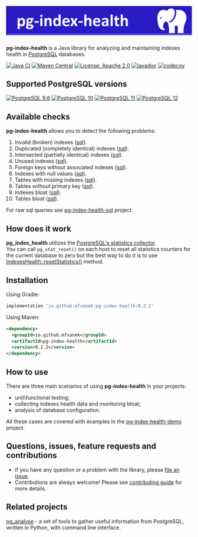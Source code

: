 # ![pg-index-health](https://github.com/mfvanek/pg-index-health/blob/master/logo.png "pg-index-health")
**pg-index-health** is a Java library for analyzing and maintaining indexes health in [PostgreSQL](https://www.postgresql.org/) databases.

[![Java CI](https://github.com/mfvanek/pg-index-health/workflows/Java%20CI/badge.svg)](https://github.com/mfvanek/pg-index-health/actions "Java CI")
[![Maven Central](https://img.shields.io/maven-central/v/io.github.mfvanek/pg-index-health.svg)](https://search.maven.org/artifact/io.github.mfvanek/pg-index-health/ "Maven Central")
[![License: Apache 2.0](https://img.shields.io/badge/License-Apache%202.0-blue.svg)](https://github.com/mfvanek/pg-index-health/blob/master/LICENSE "Apache License 2.0")
[![javadoc](https://javadoc.io/badge2/io.github.mfvanek/pg-index-health/javadoc.svg)](https://javadoc.io/doc/io.github.mfvanek/pg-index-health "javadoc")
[![codecov](https://codecov.io/gh/mfvanek/pg-index-health/branch/master/graph/badge.svg)](https://codecov.io/gh/mfvanek/pg-index-health)

## Supported PostgreSQL versions
[![PostgreSQL 9.6](https://img.shields.io/badge/PostgreSQL-9.6-green.svg)](https://www.postgresql.org/about/news/1703/ "PostgreSQL 9.6")
[![PostgreSQL 10](https://img.shields.io/badge/PostgreSQL-10-green.svg)](https://www.postgresql.org/about/news/1786/ "PostgreSQL 10")
[![PostgreSQL 11](https://img.shields.io/badge/PostgreSQL-11-green.svg)](https://www.postgresql.org/about/news/1894/ "PostgreSQL 11")
[![PostgreSQL 12](https://img.shields.io/badge/PostgreSQL-12-green.svg)](https://www.postgresql.org/about/news/1976/ "PostgreSQL 12")

## Available checks
**pg-index-health** allows you to detect the following problems:
1. Invalid (broken) indexes ([sql](https://github.com/mfvanek/pg-index-health-sql/blob/master/sql/invalid_indexes.sql)).
1. Duplicated (completely identical) indexes ([sql](https://github.com/mfvanek/pg-index-health-sql/blob/master/sql/duplicated_indexes.sql)).
1. Intersected (partially identical) indexes ([sql](https://github.com/mfvanek/pg-index-health-sql/blob/master/sql/intersected_indexes.sql)).
1. Unused indexes ([sql](https://github.com/mfvanek/pg-index-health-sql/blob/master/sql/unused_indexes.sql)).
1. Foreign keys without associated indexes ([sql](https://github.com/mfvanek/pg-index-health-sql/blob/master/sql/foreign_keys_without_index.sql)).
1. Indexes with null values ([sql](https://github.com/mfvanek/pg-index-health-sql/blob/master/sql/indexes_with_null_values.sql)).
1. Tables with missing indexes ([sql](https://github.com/mfvanek/pg-index-health-sql/blob/master/sql/tables_with_missing_indexes.sql)).
1. Tables without primary key ([sql](https://github.com/mfvanek/pg-index-health-sql/blob/master/sql/tables_without_primary_key.sql)).
1. Indexes bloat ([sql](https://github.com/mfvanek/pg-index-health-sql/blob/master/sql/bloated_indexes.sql)).
1. Tables bloat ([sql](https://github.com/mfvanek/pg-index-health-sql/blob/master/sql/bloated_tables.sql)).

For raw sql queries see [pg-index-health-sql](https://github.com/mfvanek/pg-index-health-sql) project.

## How does it work
**pg_index_health** utilizes the [PostgreSQL's statistics collector](https://www.postgresql.org/docs/10/monitoring-stats.html).  
You can call `pg_stat_reset()` on each host to reset all statistics counters for the current database to zero
but the best way to do it is to use [IndexesHealth::resetStatistics()](https://github.com/mfvanek/pg-index-health/blob/9251f99e2952bc7490137f40c83873ff54ac1ffa/src/main/java/io/github/mfvanek/pg/index/health/IndexesHealth.java#L168) method.

## Installation
Using Gradle:
```groovy
implementation 'io.github.mfvanek:pg-index-health:0.2.2'
```

Using Maven:
```xml
<dependency>
  <groupId>io.github.mfvanek</groupId>
  <artifactId>pg-index-health</artifactId>
  <version>0.2.2</version>
</dependency>
```

## How to use
There are three main scenarios of using **pg-index-health** in your projects:
* unit\functional testing;
* collecting indexes health data and monitoring bloat;
* analysis of database configuration.

All these cases are covered with examples in the [pg-index-health-demo](https://github.com/mfvanek/pg-index-health-demo) project.

## Questions, issues, feature requests and contributions
* If you have any question or a problem with the library, please [file an issue](https://github.com/mfvanek/pg-index-health/issues).
* Contributions are always welcome! Please see [contributing guide](CONTRIBUTING.md) for more details.

## Related projects
[pg_analyse](https://github.com/idlesign/pg_analyse) - a set of tools to gather useful information from PostgreSQL,
written in Python, with command line interface.
